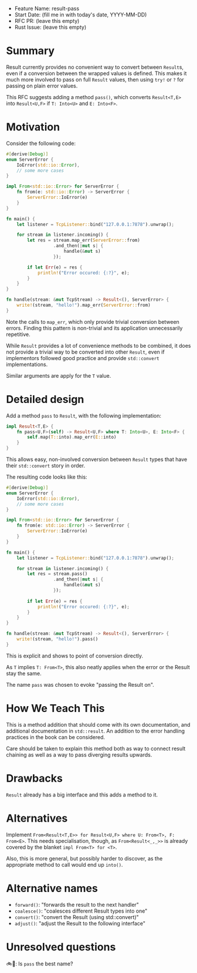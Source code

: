 - Feature Name: result-pass
- Start Date: (fill me in with today's date, YYYY-MM-DD)
- RFC PR: (leave this empty)
- Rust Issue: (leave this empty)

# Summary
[summary]: #summary

Result currently provides no convenient way to convert between `Result`s, even
if a conversion between the wrapped values is defined. This makes it much
more involved to pass on full `Result` values, then using `try!` or `?` for
passing on plain error values. 

This RFC suggests adding a method `pass()`, which converts `Result<T,E>`
into `Result<U,F>` if `T: Into<U>` and `E: Into<F>`.

# Motivation
[motivation]: #motivation

Consider the following code:

```rust
#[derive(Debug)]
enum ServerError {
    IoError(std::io::Error),
    // some more cases
}

impl From<std::io::Error> for ServerError {
    fn from(e: std::io::Error) -> ServerError {
        ServerError::IoError(e)
    }
}

fn main() {
    let listener = TcpListener::bind("127.0.0.1:7878").unwrap();

    for stream in listener.incoming() {
        let res = stream.map_err(ServerError::from)
                  .and_then(|mut s| {
                      handle(&mut s)
                  });

        if let Err(e) = res {
            println!("Error occured: {:?}", e);
        }
    }
}

fn handle(stream: &mut TcpStream) -> Result<(), ServerError> {
    write!(stream, "hello!").map_err(ServerError::from)
}
```

Note the calls to `map_err`, which only provide trivial conversion
between errors. Finding this pattern is non-trivial and its application
unnecessarily repetitive.

While `Result` provides a lot of convenience methods to be combined,
it does not provide a trivial way to be converted into other `Result`,
even if implementors followed good practice and provide `std::convert`
implementations.

Similar arguments are apply for the `T` value.

# Detailed design
[design]: #detailed-design

Add a method `pass` to `Result`, with the following implementation:

```rust
impl Result<T,E> {
    fn pass<U,F>(self) -> Result<U,F> where T: Into<U>, E: Into<F> {
        self.map(T::into).map_err(E::into)
    }
}
```

This allows easy, non-involved conversion between `Result` types that
have their `std::convert` story in order.

The resulting code looks like this:

```rust
#[derive(Debug)]
enum ServerError {
    IoError(std::io::Error),
    // some more cases
}

impl From<std::io::Error> for ServerError {
    fn from(e: std::io::Error) -> ServerError {
        ServerError::IoError(e)
    }
}

fn main() {
    let listener = TcpListener::bind("127.0.0.1:7878").unwrap();

    for stream in listener.incoming() {
        let res = stream.pass()
                  .and_then(|mut s| {
                      handle(&mut s)
                  });
        
        if let Err(e) = res {
            println!("Error occured: {:?}", e);
        }
    }
}

fn handle(stream: &mut TcpStream) -> Result<(), ServerError> {
    write!(stream, "hello!").pass()
}
```

This is explicit and shows to point of conversion directly.

As `T` implies `T: From<T>`, this also neatly applies when the error
or the Result stay the same.

The name `pass` was chosen to evoke "passing the Result on".

# How We Teach This
[how-we-teach-this]: #how-we-teach-this

This is a method addition that should come with its own documentation,
and additional documentation in `std::result`. An addition to the
error handling practices in the book can be considered.

Care should be taken to explain this method both as way to connect
result chaining as well as a way to pass diverging results upwards.

# Drawbacks
[drawbacks]: #drawbacks

`Result` already has a big interface and this adds a method to it.

# Alternatives
[alternatives]: #alternatives

Implement `From<Result<T,E>> for Result<U,F> where U: From<T>, F: From<E>`. This needs specialisation, though, as `From<Result<_,_>>` is already covered by the blanket `impl From<T> for <T>`.

Also, this is more general, but possibly harder to discover, as the appropriate method to call would end up `into()`.

# Alternative names

* `forward()`: "forwards the result to the next handler"
* `coalesce()`: "coalesces different Result types into one"
* `convert()`: "convert the Result (using std::convert)"
* `adjust()`: "adjust the Result to the following interface"

# Unresolved questions
[unresolved]: #unresolved-questions

🚲🏡: Is `pass` the best name?